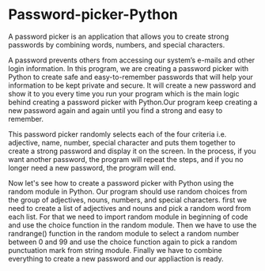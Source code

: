 # Password-picker-Python
A password picker is an application that allows you to create strong passwords by combining words, numbers, and special characters.

A password prevents others from accessing our system’s e-mails and other login information. In this program, we are creating a password picker with Python to create safe and easy-to-remember passwords that will help your information to be kept private and secure.
It will create a new password and show it to you every time you run your program which is the main logic behind creating a password picker with Python.Our program keep creating a new password again and again until you find a strong and easy to remember.

This password picker randomly selects each of the four criteria i.e. adjective, name, number, special character and puts them together to create a strong password and display it on the screen. In the process, if you want another password, the program will repeat the steps, and if you no longer need a new password, the program will end.

Now let's see how to create a password picker with Python using the random module in Python. Our program should use random choices from the group of adjectives, nouns, numbers, and special characters.
first we need to create a list of adjectives and nouns and pick a random word from each list. For that we need to import random module in beginning of code and use the choice function in the random module. Then we have to use the randrange() function in the random module to select a random number between 0 and 99 and use the choice function again to pick a random punctuation mark from string module. Finally we have to combine everything to create a new password and our appliaction is ready.
